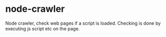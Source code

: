 # node-crawler
Node crawler, check web pages if a script is loaded. Checking is done by executing js script etc on the page.
